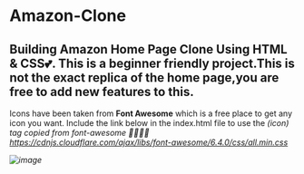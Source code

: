 # Amazon-Clone
Building Amazon Home Page Clone Using HTML &amp; CSS💕.
This is a beginner friendly project.This is not the exact replica of the home page,you are free to add new features to this.
-----------------------------------------------------------------------------------------------------------------------------------------------------------------------------
Icons have been taken from **Font Awesome** which is a free place to get any icon you want.
Include the link below in the index.html file to use the <i>(icon) tag copied from font-awesome
🤩🤩😍😍
https://cdnjs.cloudflare.com/ajax/libs/font-awesome/6.4.0/css/all.min.css

![image](https://github.com/kanchanrai7/Amazon-Clone/assets/114416916/9e90806d-e3f9-4997-b922-f8e0e5b629ff)

